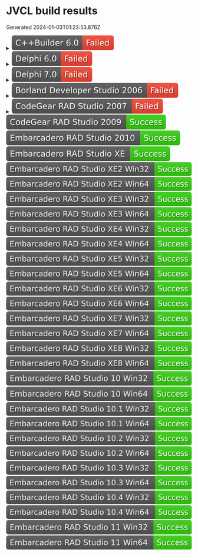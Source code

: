 # JVCL build results

Generated 2024-01-03T01:23:53.876Z

<details>
<summary><img alt="C++Builder 6.0" src="./badges/jvcl_c6.svg"></summary>

```
C:\Prog\build_auto\sources\jvcl\jvcl\run\JvInterpreter.pas (5071) - Error: Undeclared identifier: 'OleStrings'
C:\Prog\build_auto\sources\jvcl\jvcl\run\JvInterpreterParser.pas (270) - Fatal: Could not compile used unit '..\..\run\JvInterpreter.pas'
```

</details>
<details>
<summary><img alt="Delphi 6.0" src="./badges/jvcl_d6.svg"></summary>

```
C:\Prog\build_auto\sources\jvcl\jvcl\run\JvInterpreter.pas (5071) - Error: Undeclared identifier: 'OleStrings'
C:\Prog\build_auto\sources\jvcl\jvcl\run\JvInterpreterParser.pas (270) - Fatal: Could not compile used unit '..\..\run\JvInterpreter.pas'
```

</details>
<details>
<summary><img alt="Delphi 7.0" src="./badges/jvcl_d7.svg"></summary>

```
C:\Prog\build_auto\sources\jvcl\jvcl\run\JvInterpreter.pas (5071) - Error: Undeclared identifier: 'OleStrings'
C:\Prog\build_auto\sources\jvcl\jvcl\run\JvInterpreterParser.pas (270) - Fatal: Could not compile used unit '..\..\run\JvInterpreter.pas'
```

</details>
<details>
<summary><img alt="Borland Developer Studio 2006" src="./badges/jvcl_d10.svg"></summary>

```
C:\Prog\build_auto\sources\jvcl\jvcl\run\JvInterpreter.pas (5071) - Error: E2003 Undeclared identifier: 'OleStrings'
C:\Prog\build_auto\sources\jvcl\jvcl\run\JvInterpreterParser.pas (270) - Fatal: F2063 Could not compile used unit '..\..\run\JvInterpreter.pas'
```

</details>
<details>
<summary><img alt="CodeGear RAD Studio 2007" src="./badges/jvcl_d11.svg"></summary>

```
C:\Prog\build_auto\sources\jvcl\jvcl\run\JvInterpreter.pas (5071) - Error: E2003 Undeclared identifier: 'OleStrings'
C:\Prog\build_auto\sources\jvcl\jvcl\run\JvInterpreterParser.pas (270) - Fatal: F2063 Could not compile used unit '..\..\run\JvInterpreter.pas'
```

</details>
<img alt="CodeGear RAD Studio 2009" src="./badges/jvcl_d12.svg">
<img alt="Embarcadero RAD Studio 2010" src="./badges/jvcl_d14.svg">
<img alt="Embarcadero RAD Studio XE" src="./badges/jvcl_d15.svg">
<img alt="Embarcadero RAD Studio XE2 Win32" src="./badges/jvcl_d16.svg">
<img alt="Embarcadero RAD Studio XE2 Win64" src="./badges/jvcl_d16_x64.svg">
<img alt="Embarcadero RAD Studio XE3 Win32" src="./badges/jvcl_d17.svg">
<img alt="Embarcadero RAD Studio XE3 Win64" src="./badges/jvcl_d17_x64.svg">
<img alt="Embarcadero RAD Studio XE4 Win32" src="./badges/jvcl_d18.svg">
<img alt="Embarcadero RAD Studio XE4 Win64" src="./badges/jvcl_d18_x64.svg">
<img alt="Embarcadero RAD Studio XE5 Win32" src="./badges/jvcl_d19.svg">
<img alt="Embarcadero RAD Studio XE5 Win64" src="./badges/jvcl_d19_x64.svg">
<img alt="Embarcadero RAD Studio XE6 Win32" src="./badges/jvcl_d20.svg">
<img alt="Embarcadero RAD Studio XE6 Win64" src="./badges/jvcl_d20_x64.svg">
<img alt="Embarcadero RAD Studio XE7 Win32" src="./badges/jvcl_d21.svg">
<img alt="Embarcadero RAD Studio XE7 Win64" src="./badges/jvcl_d21_x64.svg">
<img alt="Embarcadero RAD Studio XE8 Win32" src="./badges/jvcl_d22.svg">
<img alt="Embarcadero RAD Studio XE8 Win64" src="./badges/jvcl_d22_x64.svg">
<img alt="Embarcadero RAD Studio 10 Win32" src="./badges/jvcl_d23.svg">
<img alt="Embarcadero RAD Studio 10 Win64" src="./badges/jvcl_d23_x64.svg">
<img alt="Embarcadero RAD Studio 10.1 Win32" src="./badges/jvcl_d24.svg">
<img alt="Embarcadero RAD Studio 10.1 Win64" src="./badges/jvcl_d24_x64.svg">
<img alt="Embarcadero RAD Studio 10.2 Win32" src="./badges/jvcl_d25.svg">
<img alt="Embarcadero RAD Studio 10.2 Win64" src="./badges/jvcl_d25_x64.svg">
<img alt="Embarcadero RAD Studio 10.3 Win32" src="./badges/jvcl_d26.svg">
<img alt="Embarcadero RAD Studio 10.3 Win64" src="./badges/jvcl_d26_x64.svg">
<img alt="Embarcadero RAD Studio 10.4 Win32" src="./badges/jvcl_d27.svg">
<img alt="Embarcadero RAD Studio 10.4 Win64" src="./badges/jvcl_d27_x64.svg">
<img alt="Embarcadero RAD Studio 11 Win32" src="./badges/jvcl_d28.svg">
<img alt="Embarcadero RAD Studio 11 Win64" src="./badges/jvcl_d28_x64.svg">
